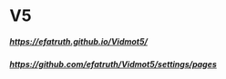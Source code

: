 # V5
##### https://efatruth.github.io/Vidmot5/
##### https://github.com/efatruth/Vidmot5/settings/pages
